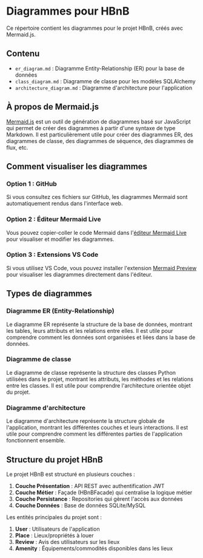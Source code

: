 # Diagrammes pour HBnB

Ce répertoire contient les diagrammes pour le projet HBnB, créés avec Mermaid.js.

## Contenu

- `er_diagram.md` : Diagramme Entity-Relationship (ER) pour la base de données
- `class_diagram.md` : Diagramme de classe pour les modèles SQLAlchemy
- `architecture_diagram.md` : Diagramme d'architecture pour l'application

## À propos de Mermaid.js

[Mermaid.js](https://mermaid.js.org/) est un outil de génération de diagrammes basé sur JavaScript qui permet de créer des diagrammes à partir d'une syntaxe de type Markdown. Il est particulièrement utile pour créer des diagrammes ER, des diagrammes de classe, des diagrammes de séquence, des diagrammes de flux, etc.

## Comment visualiser les diagrammes

### Option 1 : GitHub

Si vous consultez ces fichiers sur GitHub, les diagrammes Mermaid sont automatiquement rendus dans l'interface web.

### Option 2 : Éditeur Mermaid Live

Vous pouvez copier-coller le code Mermaid dans l'[éditeur Mermaid Live](https://mermaid.live/) pour visualiser et modifier les diagrammes.

### Option 3 : Extensions VS Code

Si vous utilisez VS Code, vous pouvez installer l'extension [Mermaid Preview](https://marketplace.visualstudio.com/items?itemName=bierner.markdown-mermaid) pour visualiser les diagrammes directement dans l'éditeur.

## Types de diagrammes

### Diagramme ER (Entity-Relationship)

Le diagramme ER représente la structure de la base de données, montrant les tables, leurs attributs et les relations entre elles. Il est utile pour comprendre comment les données sont organisées et liées dans la base de données.

### Diagramme de classe

Le diagramme de classe représente la structure des classes Python utilisées dans le projet, montrant les attributs, les méthodes et les relations entre les classes. Il est utile pour comprendre l'architecture orientée objet du projet.

### Diagramme d'architecture

Le diagramme d'architecture représente la structure globale de l'application, montrant les différentes couches et leurs interactions. Il est utile pour comprendre comment les différentes parties de l'application fonctionnent ensemble.

## Structure du projet HBnB

Le projet HBnB est structuré en plusieurs couches :

1. **Couche Présentation** : API REST avec authentification JWT
2. **Couche Métier** : Façade (HBnBFacade) qui centralise la logique métier
3. **Couche Persistance** : Repositories qui gèrent l'accès aux données
4. **Couche Données** : Base de données SQLite/MySQL

Les entités principales du projet sont :

1. **User** : Utilisateurs de l'application
2. **Place** : Lieux/propriétés à louer
3. **Review** : Avis des utilisateurs sur les lieux
4. **Amenity** : Équipements/commodités disponibles dans les lieux 